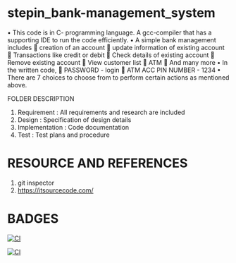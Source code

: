# stepin_bank-management_system
•	This code is in C- programming language. A gcc-compiler that has a supporting IDE to run the code efficiently.
•	A simple bank management includes 
	creation of an account
	update information of existing account
	Transactions like credit or debit
	Check details of existing account
	Remove existing account
	View customer list
	ATM 
	And many more
•	In the written code, 
	PASSWORD - login
	ATM ACC PIN NUMBER - 1234
•	There are 7 choices to choose from to perform certain actions as mentioned above.

FOLDER	DESCRIPTION
1. Requirement     :	All requirements and research are included
2. Design	         :  Specification of design details
3. Implementation  :  Code documentation
4. Test	           :  Test plans and procedure


# RESOURCE AND REFERENCES

1. git inspector
2. https://itsourcecode.com/

# BADGES

[![CI](https://github.com/Dishan13/stepin_bank_management-system/actions/workflows/main.yml/badge.svg)](https://github.com/Dishan13/stepin_bank_management-system/actions/workflows/main.yml)

[![CI](https://github.com/Dishan13/stepin_bank_management-system/actions/workflows/main.yml/badge.svg)](https://github.com/Dishan13/stepin_bank_management-system/actions/workflows/main.yml)
